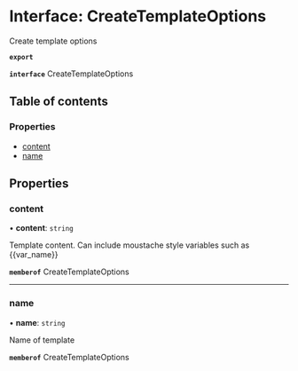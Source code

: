 # Interface: CreateTemplateOptions

Create template options

**`export`**

**`interface`** CreateTemplateOptions

## Table of contents

### Properties

- [content](CreateTemplateOptions.md#content)
- [name](CreateTemplateOptions.md#name)

## Properties

### <a id="content" name="content"></a> content

• **content**: `string`

Template content. Can include moustache style variables such as {{var_name}}

**`memberof`** CreateTemplateOptions

___

### <a id="name" name="name"></a> name

• **name**: `string`

Name of template

**`memberof`** CreateTemplateOptions
